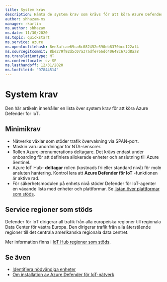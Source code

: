 ```yaml
---
title: System krav
description: Hämta de system krav som krävs för att köra Azure Defender för IoT.
author: shhazam-ms
manager: rkarlin
ms.author: shhazam
ms.date: 11/30/2020
ms.topic: quickstart
ms.service: azure
ms.openlocfilehash: 8ee3afcae69ca6c082452e590eb8370bcc122af4
ms.sourcegitcommit: 8be279f92d5c07a37adfe766dc40648c673d8aa8
ms.translationtype: MT
ms.contentlocale: sv-SE
ms.lasthandoff: 12/31/2020
ms.locfileid: "97844514"
---
```

# <a name="system-prerequisites"></a>System krav
Den här artikeln innehåller en lista över system krav för att köra Azure Defender för IoT.

## <a name="minimum-requirements"></a>Minimikrav

- Nätverks växlar som stöder trafik övervakning via SPAN-port.
- Maskin varu anordningar för NTA-sensorer.
- Rollen Azure-prenumerations deltagare. Det krävs endast under onboarding för att definiera allokerade enheter och anslutning till Azure Sentinel.
- Azure IoT Hub- **deltagar** rollen (kostnads fri eller standard nivå) för moln ansluten hantering. Kontrol lera att **Azure Defender för IoT** -funktionen är aktive rad.
- För säkerhetsmodulen på enhets nivå stöder Defender för IoT-agenter en växande lista med enheter och plattformar. Se [listan över plattformar som stöds](how-to-deploy-agent.md).

## <a name="supported-service-regions"></a>Service regioner som stöds

Defender för IoT dirigerar all trafik från alla europeiska regioner till regionala Data Center för västra Europa. Den dirigerar trafik från alla återstående regioner till det centrala amerikanska regionala data centret.

Mer information finns i [IoT Hub regioner som stöds](https://azure.microsoft.com/global-infrastructure/services/?products=iot-hub).

## <a name="see-also"></a>Se även

- [Identifiera nödvändiga enheter](how-to-identify-required-appliances.md)
- [Om installation av Azure Defender för IoT-nätverk](how-to-set-up-your-network.md)
